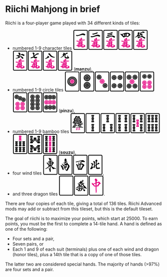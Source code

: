 # Riichi Mahjong in brief

Riichi is a four-player game played with 34 different kinds of tiles:

- numbered 1-9 character tiles ![](tiles/1m.svg)![](tiles/2m.svg)![](tiles/3m.svg)![](tiles/4m.svg)![](tiles/5m.svg)![](tiles/6m.svg)![](tiles/7m.svg)![](tiles/8m.svg)![](tiles/9m.svg) (**manzu**),
- numbered 1-9 circle tiles ![](tiles/1p.svg)![](tiles/2p.svg)![](tiles/3p.svg)![](tiles/4p.svg)![](tiles/5p.svg)![](tiles/6p.svg)![](tiles/7p.svg)![](tiles/8p.svg)![](tiles/9p.svg) (**pinzu**),
- numbered 1-9 bamboo tiles ![](tiles/1s.svg)![](tiles/2s.svg)![](tiles/3s.svg)![](tiles/4s.svg)![](tiles/5s.svg)![](tiles/6s.svg)![](tiles/7s.svg)![](tiles/8s.svg)![](tiles/9s.svg) (**souzu**),
- four wind tiles ![](tiles/1z.svg)![](tiles/2z.svg)![](tiles/3z.svg)![](tiles/4z.svg),
- and three dragon tiles ![](tiles/5z.svg)![](tiles/6z.svg)![](tiles/7z.svg).

There are four copies of each tile, giving a total of 136 tiles. Riichi Advanced mods may add or subtract from this tileset, but this is the default tileset.

The goal of riichi is to maximize your points, which start at 25000. To earn points, you must be the first to complete a 14-tile hand. A hand is defined as one of the following:

- Four sets and a pair,
- Seven pairs, or
- Each 1 and 9 of each suit (terminals) plus one of each wind and dragon (honor tiles), plus a 14th tile that is a copy of one of those tiles.

The latter two are considered special hands. The majority of hands (>97%) are four sets and a pair.
